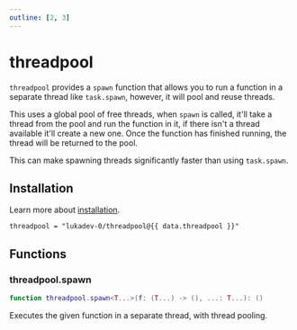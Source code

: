 ```yaml
---
outline: [2, 3]
---
```


<script setup>
import { data } from "./package-versions.data.ts";
</script>

# threadpool

`threadpool` provides a `spawn` function that allows you to run a function in a
separate thread like `task.spawn`, however, it will pool and reuse threads.

This uses a global pool of free threads, when `spawn` is called, it'll take a
thread from the pool and run the function in it, if there isn't a thread
available it'll create a new one. Once the function has finished running, the
thread will be returned to the pool.

This can make spawning threads significantly faster than using `task.spawn`.

## Installation

Learn more about [installation](/docs/getting-started#installation).

```toml-vue [Wally]
threadpool = "lukadev-0/threadpool@{{ data.threadpool }}"
```

## Functions

### threadpool.spawn

```lua
function threadpool.spawn<T...>(f: (T...) -> (), ...: T...): ()
```

Executes the given function in a separate thread, with thread pooling.
